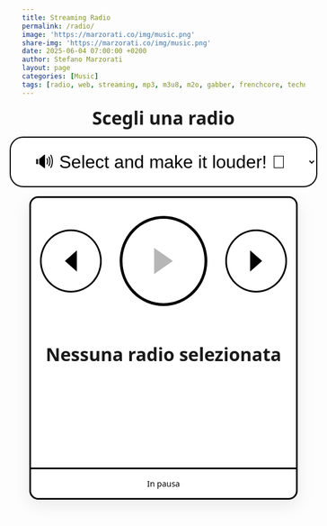 ```yaml
---
title: Streaming Radio
permalink: /radio/
image: 'https://marzorati.co/img/music.png'
share-img: 'https://marzorati.co/img/music.png'
date: 2025-06-04 07:00:00 +0200
author: Stefano Marzorati
layout: page
categories: [Music]
tags: [radio, web, streaming, mp3, m3u8, m2o, gabber, frenchcore, techno, jazz, pop]
---
```

<style>
:root {
  --border: #000;
  --bg: #fff;
  --font: ui-sans-serif, system-ui, -apple-system, Segoe UI, Roboto, Helvetica, Arial;
}
.radio-wrapper {
  display: flex;
  flex-direction: column;
  align-items: center;
  font-family: var(--font);
  gap: 1rem;
  margin-bottom: 2rem;
  padding: 0 1rem;
}
label[for="radio-select"] {
  font: 700 2rem/1.1 var(--font);
  margin-top: .25rem;
  text-align: center;
}
#radio-select {
  font-size: 2rem;
  padding: .75em 1.2em;
  border: 2px solid #000;
  border-radius: .75em;
  background: var(--bg);
  min-width: 260px;
  max-width: min(90vw, 740px);
  text-align: center;
  outline: none;
}
.player-card {
  width: 100%;
  max-width: 1100px;
  border: 3px solid var(--border);
  border-radius: 1rem;
  background: #fff;
  box-shadow: 0 10px 30px rgba(0,0,0,.08);
  overflow: clip;
}
.player-top {
  display: flex;
  justify-content: center;
  align-items: center;
  gap: 2rem;
  padding: 2rem 1rem 1rem 1rem;
}
#play-pause {
  width: 10rem;
  height: 10rem;
  border: 5px solid var(--border);
  border-radius: 50%;
  background: #fff;
  cursor: pointer;
  transition: .2s;
  display: flex;
  justify-content: center;
  align-items: center;
}
#play-pause:hover:enabled { background: #f3f3f3; transform: translateY(-2px); }
#play-pause:active:enabled { transform: translateY(0); }
#play-pause .icon { width: 5rem; height: 5rem; }
.control-btn {
  width: 7rem;
  height: 7rem;
  border: 3px solid #000;
  border-radius: 50%;
  background: #fff;
  cursor: pointer;
  display: flex;
  justify-content: center;
  align-items: center;
  transition: .2s;
}
.control-btn:hover { background: #f3f3f3; transform: translateY(-1px); }
.control-btn .icon { width: 4rem; height: 4rem; }
.meta {
  text-align: center;
  margin-top: 3rem;
}
.meta .title {
  font-weight: 700;
  font-size: 2rem;
  white-space: nowrap; overflow: hidden; text-overflow: ellipsis;
}
.vis-wrap {
  width: 100%;
  background: #fff;
   /* border-top: 3px solid var(--border); <-- RIMOSSA */
  border-bottom: 3px solid var(--border);
  position: relative;
}
#visualizer {
  width: 100%;
  display: block;
  height: clamp(160px, 33vw, 180px);
}
.vis-overlay {
  position: absolute; inset: 0;
  pointer-events: none;
}
.footer-row {
  display: flex;
  align-items: center;
  justify-content: center;
  padding: 1rem;
}
.now {
  font-size: .9rem;
  color: #000;
}
</style>
<div class="radio-wrapper">
  <label for="radio-select">Scegli una radio</label>
  <select id="radio-select">
    <option value="" disabled selected>🔊 Select and make it louder! 👊</option>
    <option value="https://4c4b867c89244861ac216426883d1ad0.msvdn.net/radiom2o/radiom2o/play1.m3u8">M2O</option>
    <option value="https://22533.live.streamtheworld.com/TLPSTR13.mp3?dist=538_web">538 Top 50</option>
<option value="https://regiocast.streamabc.net/regc-90s90stechno2195701-mp3-192-2408420">90s 90s Techno</option>
<option value="https://techno-revival.stream.laut.fm/techno-revival?ref=web-app&start_time=1759669832984">Techno Revival</option>
<option value="https://vdnvsxa1-4c4b867c89244861ac216426883d1ad0.msvdn.net/webradio/deejaytime/live.m3u8">Deejay Time</option>
<option value="https://4c4b867c89244861ac216426883d1ad0.msvdn.net/radiodeejaybck/radiodeejaybck/play1.m3u8">Radio Deejay</option>
<option value="https://stream.discoradio.radio/audio/disco.stream_aac64/chunklist.m3u8">Disco Radio</option>
<option value="https://4c4b867c89244861ac216426883d1ad0.msvdn.net/radiodeejay30songs/radiodeejay30songs/play1.m3u8">30 Songs - Deejay</option>
    <option value="https://stream.technolovers.fm/gabber">Gabber</option>
<option value="https://audio-edge-3mayu.fra.h.radiomast.io/0cef93cd-5974-43b1-868e-c739e81f4f2b">Happy Hardcore</option>
<option value="https://listen5.myradio24.com/eugenijus">Truckers Rave Radio</option>
    <option value="https://a8.asurahosting.com:7890/radio.mp3">Frenchcore24FM</option>
    <option value="https://regiocast.streamabc.net/regc-80s80smweb2517500-mp3-192-1672667">80s 80s</option>
    <option value="https://altair.streamerr.co:8124/stream">Deep House FM</option>
<option value="https://sh.onweb.gr:7115/;">Venus Radio</option>
    <option value="https://smoothjazz.cdnstream1.com/2585_128.mp3">Smooth Jazz</option>
    <option value="https://ilsole24ore-radio.akamaized.net/hls/live/2035301/radio24/playlist-48000.m3u8">Il Sole 24 ore</option>
  </select>
  <div class="player-card" id="player-card">
    <div class="player-top">
      <button id="prev" class="control-btn" aria-label="Previous">
        <svg class="icon" viewBox="0 0 48 48" fill="currentColor">
          <polygon points="32,10 16,24 32,38"/>
        </svg>
      </button>
      <button id="play-pause" aria-label="Play / Pause" disabled>
        <svg class="icon" viewBox="0 0 48 48" fill="currentColor">
          <polygon points="14,10 34,24 14,38"/>
        </svg>
      </button>
      <button id="next" class="control-btn" aria-label="Next">
        <svg class="icon" viewBox="0 0 48 48" fill="currentColor">
          <polygon points="16,10 32,24 16,38"/>
        </svg>
      </button>
    </div>
    <div class="meta">
      <div class="title" id="station-title">Nessuna radio selezionata</div>
    </div>
    <div class="vis-wrap">
      <canvas id="visualizer"></canvas>
      <div class="vis-overlay"></div>
    </div>
    <div class="footer-row">
      <span class="now" id="now">In pausa</span>
    </div>
  </div>
  <audio id="audio-player" preload="auto" crossorigin="anonymous"></audio>
</div>
<script src="https://cdn.jsdelivr.net/npm/hls.js@latest"></script>
<script>
(() => {
  const audio = document.getElementById('audio-player');
  const selector = document.getElementById('radio-select');
  const playBtn = document.getElementById('play-pause');
  const prevBtn = document.getElementById('prev');
  const nextBtn = document.getElementById('next');
  const titleEl = document.getElementById('station-title');
  const nowEl = document.getElementById('now');
  const canvas = document.getElementById('visualizer');
  const ctx = canvas.getContext('2d');
  let hls = null;
  let audioCtx = null;
  let analyser, source, dataArray;
  let isPlaying = false;
  const stations = Array.from(selector.options).map(o => ({url: o.value, name: o.text}));
  let currentIndex = -1;
  function resizeCanvas() { canvas.width = canvas.clientWidth; canvas.height = canvas.clientHeight; }
  window.addEventListener('resize', resizeCanvas);
  resizeCanvas();
  function setPlayIcon(playing) {
    playBtn.innerHTML = playing
      ? '<svg class="icon" viewBox="0 0 48 48"><rect x="12" y="8" width="8" height="32"/><rect x="28" y="8" width="8" height="32"/></svg>'
      : '<svg class="icon" viewBox="0 0 48 48"><polygon points="14,10 34,24 14,38"/></svg>';
  }
  function setupVisualizer() {
    if (audioCtx) return;
    audioCtx = new (window.AudioContext || window.webkitAudioContext)();
    source = audioCtx.createMediaElementSource(audio);
    analyser = audioCtx.createAnalyser();
    source.connect(analyser);
    analyser.connect(audioCtx.destination);
    analyser.fftSize = 256;
    dataArray = new Uint8Array(analyser.frequencyBinCount);
    // Gestione stato AudioContext
    audioCtx.onstatechange = () => {
      console.log('AudioContext state:', audioCtx.state);
      if ((audioCtx.state === 'suspended' || audioCtx.state === 'interrupted') && isPlaying) {
        audioCtx.resume().then(() => {
          console.log('AudioContext resumed');
        }).catch(err => console.error('Error resuming AudioContext:', err));
      }
    };
    draw();
  }
  function draw() {
    requestAnimationFrame(draw);
    if (!analyser) return;
    analyser.getByteFrequencyData(dataArray);
    ctx.fillStyle = '#fff';
    ctx.fillRect(0, 0, canvas.width, canvas.height);
    const barWidth = (canvas.width / dataArray.length) * 2.5;
    let x = 0;
    for (let i = 0; i < dataArray.length; i++) {
      const barHeight = dataArray[i] / 2;
      ctx.fillStyle = '#000';
      ctx.fillRect(x, canvas.height - barHeight, barWidth, barHeight);
      x += barWidth + 1;
    }
  }
  function loadStream(index) {
    if (index < 0 || index >= stations.length) return;
    currentIndex = index;
    const {url, name} = stations[index];
    if (hls) { hls.destroy(); hls = null; }
    audio.pause(); audio.src = '';
    setPlayIcon(false); playBtn.disabled = true;
    nowEl.textContent = 'Connessione…';
    titleEl.textContent = name;

    const play = () => {
      audio.play().then(() => {
        playBtn.disabled = false; setPlayIcon(true); isPlaying = true;
        nowEl.textContent = 'In riproduzione'; setupVisualizer();
      }).catch((err) => {
        console.log('Errore durante la riproduzione:', err);
        nowEl.textContent = 'Errore, ritento...';
        setTimeout(() => loadStream(currentIndex), 2000);
      });
    };

    if (/\.m3u8($|\?)/i.test(url) && window.Hls && Hls.isSupported()) {
      hls = new Hls({
        maxBufferLength: 60,
        maxMaxBufferLength: 120,
        maxBufferSize: 60 * 1000 * 1000,
      });
      hls.loadSource(url);
      hls.attachMedia(audio);
      hls.on(Hls.Events.MANIFEST_PARSED, play);
      hls.on(Hls.Events.ERROR, (event, data) => {
        if (data.fatal) {
          switch (data.type) {
            case Hls.ErrorTypes.NETWORK_ERROR:
              console.log('Errore di rete, tentativo di riconnessione...');
              hls.startLoad();
              break;
            case Hls.ErrorTypes.MEDIA_ERROR:
              console.log('Errore media, tentativo di recupero...');
              hls.recoverMediaError();
              break;
            default:
              console.log('Errore non recuperabile:', data);
              hls.destroy();
              loadStream(currentIndex);
              break;
          }
        }
      });
    } else {
      audio.src = url;
      play();
    }
  }
  selector.addEventListener('change', () => { const i = selector.selectedIndex; if (i > 0) loadStream(i); });
  playBtn.addEventListener('click', () => {
    if (!audio.src) return;
    if (audio.paused) { 
      audio.play().catch(err => console.error('Error on manual play:', err)); 
      setPlayIcon(true); 
      nowEl.textContent = 'In riproduzione'; 
    } else { 
      audio.pause(); 
    }
  });
  audio.addEventListener('pause', () => { setPlayIcon(false); nowEl.textContent = 'In pausa'; isPlaying = false; });
  audio.addEventListener('playing', () => { setPlayIcon(true); nowEl.textContent = 'In riproduzione'; isPlaying = true; });
  audio.addEventListener('error', () => {
    console.log('Errore audio, tentativo di riconnessione...');
    nowEl.textContent = 'Errore, riconnessione...';
    setTimeout(() => loadStream(currentIndex), 2000);
  });
  audio.addEventListener('play', () => {
    if (navigator.onLine) {
      nowEl.textContent = 'In riproduzione';
      setPlayIcon(true);
      isPlaying = true;
    } else {
      nowEl.textContent = 'Nessuna connessione';
      audio.pause();
      setPlayIcon(false);
    }
  });
  window.addEventListener('online', () => {
    if (audio.src && audio.paused && currentIndex >= 0) {
      nowEl.textContent = 'Riconnessione...';
      loadStream(currentIndex);
    }
  });
  window.addEventListener('offline', () => {
    nowEl.textContent = 'Offline, in attesa di connessione...';
  });
  // Gestione visibilità per resume su mobile
  document.addEventListener('visibilitychange', () => {
    if (document.visibilityState === 'visible' && !audio.paused && currentIndex >= 0) {
      nowEl.textContent = 'Ripresa...';
      audio.play().catch(err => {
        console.error('Error resuming audio on visibility change:', err);
        nowEl.textContent = 'Tocca Play per riprendere';
      });
      if (audioCtx && (audioCtx.state === 'suspended' || audioCtx.state === 'interrupted')) {
        audioCtx.resume().then(() => {
          console.log('AudioContext resumed on visibility change');
        }).catch(err => console.error('Error resuming AudioContext:', err));
      }
    }
  });
  prevBtn.addEventListener('click', () => { if (currentIndex > 1) loadStream(currentIndex - 1); });
  nextBtn.addEventListener('click', () => { if (currentIndex < stations.length - 1) loadStream(currentIndex + 1); });
})();
</script>